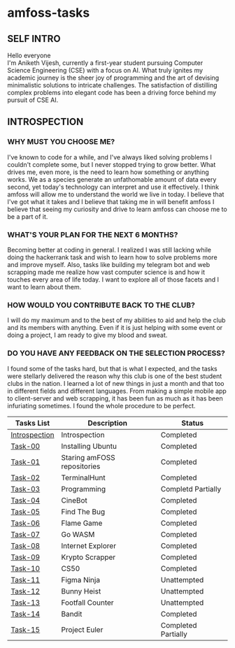 # amfoss-tasks

## SELF INTRO
Hello everyone<br>
I'm Aniketh Vijesh, currently a first-year student pursuing Computer Science Engineering (CSE) with a focus on AI. What truly ignites my academic journey is the sheer joy of programming and the art of devising minimalistic solutions to intricate challenges. The satisfaction of distilling complex problems into elegant code has been a driving force behind my pursuit of CSE AI.

## INTROSPECTION
### WHY MUST YOU CHOOSE ME?
I've known to code for a while, and I've always liked solving problems I couldn't complete some, but I never stopped trying to grow better. What drives me, even more, is the need to learn how something or anything works. We as a species generate an unfathomable amount of data every second, yet today's technology can interpret and use it effectively. I think amfoss will allow me to understand the world we live in today. I believe that I've got what it takes and I believe that taking me in will benefit amfoss I believe that seeing my curiosity and drive to learn amfoss can choose me to be a part of it.
### WHAT'S YOUR PLAN FOR THE NEXT 6 MONTHS?
Becoming better at coding in general. I realized I was still lacking while doing the hackerrank task and wish to learn how to solve problems more and improve myself. Also, tasks like
building my telegram bot and web scrapping made me realize how vast computer science is and how it touches every area of life today. I want to explore all of those facets and I want to learn 
about them.
### HOW WOULD YOU CONTRIBUTE BACK TO THE CLUB?
I will do my maximum and to the best of my abilities to aid and help the club and its members with anything. Even if it is just helping with some event or doing a project, I am ready to give my blood and sweat.
### DO YOU HAVE ANY FEEDBACK ON THE SELECTION PROCESS?
I found some of the tasks hard, but that is what I expected, and the tasks were stellarly delivered the reason why this club is one of the best student clubs in the nation. I learned a lot of new things in just a month and that too in different fields and different languages. From making a simple mobile app to client-server and web scrapping, it has been fun as much as it has been infuriating sometimes. I found the whole procedure to be perfect.

**Tasks List**|**Description**|**Status**
--------------|---------------|---------------
[Introspection](https://github.com/TheHuntsman4/amfoss-tasks/tree/main/introspection)|Introspection|Completed
[Task-00](https://github.com/TheHuntsman4/amfoss-tasks/tree/main/task-00)|Installing Ubuntu|Completed
[Task-01](https://github.com/TheHuntsman4/amfoss-tasks/tree/main/task-01)|Staring amFOSS repositories|Completed
[Task-02](https://github.com/TheHuntsman4/amfoss-tasks/tree/main/task-02)|TerminalHunt|Completed
[Task-03](https://github.com/TheHuntsman4/amfoss-tasks/tree/main/task-03)|Programming|Completd Partially
[Task-04](https://github.com/TheHuntsman4/amfoss-tasks/tree/main/task-04)|CineBot|Completed
[Task-05](https://github.com/TheHuntsman4/amfoss-tasks/tree/main/task-05)|Find The Bug|Completed
[Task-06](https://github.com/TheHuntsman4/amfoss-tasks/tree/main/task-06)|Flame Game|Completed
[Task-07](https://github.com/TheHuntsman4/amfoss-tasks/blob/main/task-07/readme.md)|Go WASM|Completed
[Task-08](https://github.com/TheHuntsman4/amfoss-tasks/tree/main/task-08)|Internet Explorer|Completed
[Task-09](https://github.com/TheHuntsman4/amfoss-tasks/tree/main/task-09)|Krypto Scrapper|Completed
[Task-10](https://github.com/TheHuntsman4/amfoss-tasks/tree/main/task-10)|CS50|Completed
[Task-11](https://github.com/TheHuntsman4/amfoss-tasks/tree/main/task-11)|Figma Ninja|Unattempted
[Task-12](https://github.com/TheHuntsman4/amfoss-tasks/tree/main/task-12)|Bunny Heist|Unattempted
[Task-13](https://github.com/TheHuntsman4/amfoss-tasks/tree/main/task-13)|Footfall Counter|Unattempted
[Task-14](https://github.com/TheHuntsman4/amfoss-tasks/tree/main/task-14)|Bandit|Completed
[Task-15](https://github.com/TheHuntsman4/amfoss-tasks/tree/main/task-15)|Project Euler|Completed Partially
